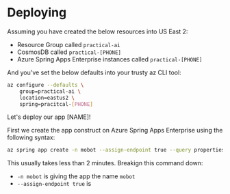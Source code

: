
# Deploying

Assuming you have created the below resources into US East 2:
- Resource Group called `practical-ai`
- CosmosDB called `practical-[PHONE]`
- Azure Spring Apps Enterprise instances called `practical-[PHONE]`

And you've set the below defaults into your trusty az CLI tool:
```bash
az configure --defaults \
    group=practical-ai \
    location=eastus2 \
    spring=pracitcal-[PHONE]
```

Let's deploy our app [NAME]!

First we create the app construct on Azure Spring Apps Enterprise using the following syntax:
```bash
az spring app create -n mobot --assign-endpoint true --query properties.url
```
This usually takes less than 2 minutes. Breakign this command down:
- `-n mobot` is giving the app the name `mobot`
- `--assign-endpoint true` is 